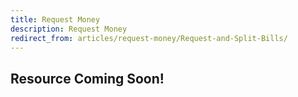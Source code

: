 ```yaml
---
title: Request Money
description: Request Money
redirect_from: articles/request-money/Request-and-Split-Bills/
---
```

## Resource Coming Soon!
